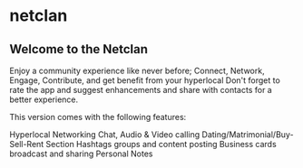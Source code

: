 # netclan

## Welcome to the Netclan

Enjoy a community experience like never before; Connect, Network, Engage, Contribute, and get benefit from your hyperlocal
Don't forget to rate the app and suggest enhancements and share with contacts for a better experience.

This version comes with the following features:

Hyperlocal Networking
Chat, Audio & Video calling
Dating/Matrimonial/Buy-Sell-Rent Section
Hashtags groups and content posting
Business cards broadcast and sharing
Personal Notes
